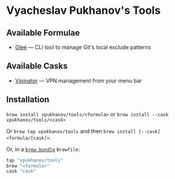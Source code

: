 # Vyacheslav Pukhanov's Tools

## Available Formulae

- [Glee](https://github.com/vpukhanov/glee) — CLI tool to manage Git's local exclude patterns

## Available Casks

- [Vipinator](https://github.com/vpukhanov/Vipinator) — VPN management from your menu bar

## Installation

`brew install vpukhanov/tools/<formula>` or `brew install --cask vpukhanov/tools/<cask>`

Or `brew tap vpukhanov/tools` and then `brew install [--cask] <formula/[cask]>`.

Or, in a [`brew bundle`](https://github.com/Homebrew/homebrew-bundle) `Brewfile`:

```ruby
tap "vpukhanov/tools"
brew "<formula>"
cask "cask"
```

